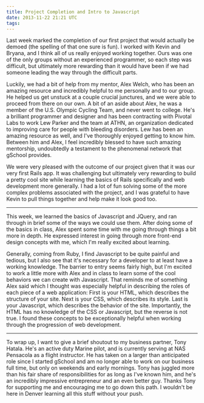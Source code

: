```yaml
---
title: Project Completion and Intro to Javascript
date: 2013-11-22 21:21 UTC
tags:
---
```


Last week marked the completion of our first project that would actually be demoed (the spelling of that one sure is fun). I worked with Kevin and Bryana, and I think all of us really enjoyed working together. Ours was one of the only groups without an experienced programmer, so each step was difficult, but ultimately more rewarding than it would have been if we had someone leading the way through the difficult parts.

Luckily, we had a bit of help from my mentor, Alex Welch, who has been an amazing resource and incredibly helpful to me personally and to our group. He helped us get unstuck at a couple crucial junctures, and we were able to proceed from there on our own. A bit of an aside about Alex, he was a member of the U.S. Olympic Cycling Team, and never went to college. He's a brilliant programmer and designer and has been contracting with Pivotal Labs to work Lew Parker and the team at ATHN, an organization dedicated to improving care for people with bleeding disorders. Lew has been an amazing resource as well, and I've thoroughly enjoyed getting to know him. Between him and Alex, I feel incredibly blessed to have such amazing mentorship, undoubtedly a testament to the phenomenal network that gSchool provides.

We were very pleased with the outcome of our project given that it was our very first Rails app. It was challenging but ultimately very rewarding to build a pretty cool site while learning the basics of Rails specifically and web development more generally. I had a lot of fun solving some of the more complex problems associated with the project, and I was grateful to have Kevin to pull things together and help make it look good too.

---------

This week, we learned the basics of Javascript and JQuery, and ran through in brief some of the ways we could use them. After doing some of the basics in class, Alex spent some time with me going through things a bit more in depth. He expressed interest in going through more front-end design concepts with me, which I'm really excited about learning.

Generally, coming from Ruby, I find Javascript to be quite painful and tedious, but I also see that it's necessary for a developer to at least have a working knowledge. The barrier to entry seems fairly high, but I'm excited to work a little more with Alex and in class to learn some of the cool behaviors we can create with Javascript. That reminds me of something Alex said which I thought was especially helpful in describing the roles of each piece of a web application: First is your HTML, which describes the structure of your site. Next is your CSS, which describes its style. Last is your Javascript, which describes the behavior of the site. Importantly, the HTML has no knowledge of the CSS or Javascript, but the reverse is not true. I found these concepts to be exceptionally helpful when working through the progression of web development.

----------

To wrap up, I want to give a brief shoutout to my business partner, Tony Hatala. He's an active duty Marine pilot, and is currently serving at NAS Pensacola as a flight instructor. He has taken on a larger than anticipated role since I started gSchool and am no longer able to work on our business full time, but only on weekends and early mornings. Tony has juggled more than his fair share of responsibilities for as long as I've known him, and he's an incredibly impressive entrepreneur and an even better guy. Thanks Tony for supporting me and encouraging me to go down this path. I wouldn't be here in Denver learning all this stuff without your push.


